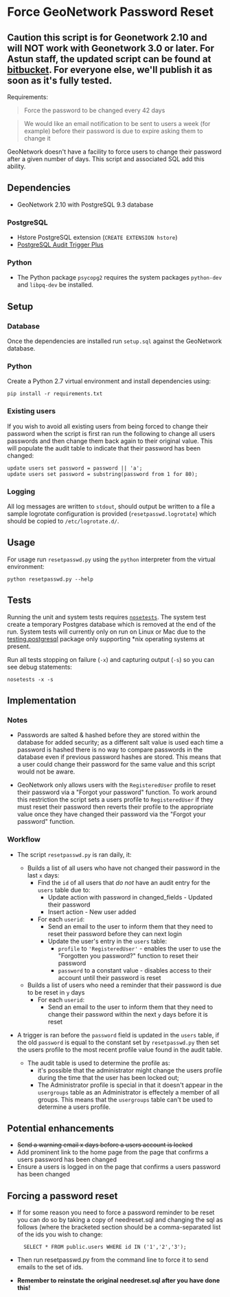 # Force GeoNetwork Password Reset

## Caution this script is for Geonetwork 2.10 and will NOT work with Geonetwork 3.0 or later. For Astun staff, the updated script can be found at [bitbucket](https://bitbucket.org/astuntech/metadata_updates). For everyone else, we'll publish it as soon as it's fully tested.

Requirements:

> Force the password to be changed every 42 days

> We would like an email notification to be sent to users a week (for example) before their password is due to expire asking them to change it

GeoNetwork doesn't have a facility to force users to change their password after a given number of days. This script and associated SQL add this ability.

## Dependencies

* GeoNetwork 2.10 with PostgreSQL 9.3 database

### PostgreSQL

* Hstore PostgreSQL extension (`CREATE EXTENSION hstore`)
* [PostgreSQL Audit Trigger Plus](https://wiki.postgresql.org/wiki/Audit_trigger_91plus)

### Python

* The Python package `psycopg2` requires the system packages `python-dev` and `libpq-dev` be installed.

## Setup

### Database

Once the dependencies are installed run `setup.sql` against the GeoNetwork database.

### Python

Create a Python 2.7 virtual environment and install dependencies using:

    pip install -r requirements.txt

### Existing users

If you wish to avoid all existing users from being forced to change their password when the script is first ran run the following to change all users passwords and then change them back again to their original value. This will populate the audit table to indicate that their password has been changed:

    update users set password = password || 'a';
    update users set password = substring(password from 1 for 80);

### Logging

All log messages are written to `stdout`, should output be written to a file a sample logrotate configuration is provided (`resetpasswd.logrotate`) which should be copied to `/etc/logrotate.d/`.

## Usage

For usage run `resetpasswd.py` using the `python` interpreter from the virtual environment:

    python resetpasswd.py --help

## Tests

Running the unit and system tests requires [`nosetests`](http://nose.readthedocs.org/en/latest/). The system test create a temporary Postgres database which is removed at the end of the run. System tests will currently only on run on Linux or Mac due to the [testing.postgresql](https://pypi.python.org/pypi/testing.postgresql) package only supporting *nix operating systems at present.

Run all tests stopping on failure (`-x`) and capturing output (`-s`) so you can see debug statements:

    nosetests -x -s

## Implementation

### Notes

* Passwords are salted & hashed before they are stored within the database for added security; as a different salt value is used each time a password is hashed there is no way to compare passwords in the database even if previous password hashes are stored. This means that a user could change their password for the same value and this script would not be aware.

* GeoNetwork only allows users with the `RegisteredUser` profile to reset their password via a "Forgot your password" function. To work around this restriction the script sets a users profile to `RegisteredUser` if they must reset their password then reverts their profile to the appropriate value once they have changed their password via the "Forgot your password" function.

### Workflow

* The script `resetpasswd.py` is ran daily, it:
    * Builds a list of all users who have not changed their password in the last `x` days:
        * Find the `id` of all users that *do not* have an audit entry for the `users` table due to:
            * Update action with password in changed_fields - Updated their password
            * Insert action - New user added
        * For each `userid`:
            * Send an email to the user to inform them that they need to reset their password before they can next login
            * Update the user's entry in the `users` table:
                * `profile` to `'RegisteredUser'` - enables the user to use the "Forgotten you password?" function to reset their password
                * `password` to a constant value - disables access to their account until their password is reset
    * Builds a list of users who need a reminder that their password is due to be reset in `y` days
        * For each `userid`:
            * Send an email to the user to inform them that they need to change their password within the next `y` days before it is reset

* A trigger is ran before the `password` field is updated in the `users` table, if the old `password` is equal to the constant set by `resetpasswd.py` then set the users profile to the most recent profile value found in the audit table.
    * The audit table is used to determine the profile as:
        * it's possible that the administrator might change the users profile during the time that the user has been locked out;
        * The Administrator profile is special in that it doesn't appear in the `usergroups` table as an Administrator is effectely a member of all groups. This means that the `usergroups` table can't be used to determine a users profile.

## Potential enhancements

* ~~Send a warning email x days before a users account is locked~~
* Add prominent link to the home page from the page that confirms a users password has been changed
* Ensure a users is logged in on the page that confirms a users password has been changed

## Forcing a password reset

* If for some reason you need to force a password reminder to be reset you can do so by taking a copy of needreset.sql and changing the sql as follows (where the bracketed section should be a comma-separated list of the ids you wish to change:

        SELECT * FROM public.users WHERE id IN ('1','2','3');

* Then run resetpasswd.py from the command line to force it to send emails to the set of ids.
* **Remember to reinstate the original needreset.sql after you have done this!**

